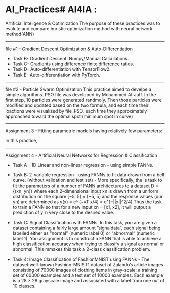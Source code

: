 # AI_Practices# AI4IA :  
Artificial  Inteligence & Optimization
The purpose of these practices was to evalute and compare huristic optimization method with neural network method(ANN)

**********************************************
file #1 -   Gradient Descent Optimization &  Auto-Differentiation
- Task B-  Gradient Descent: Numpy/Manual Calculations.
- Task C-  Gradients using difference finite difference ratios.
- Task D-  Auto-differentiation with TensorFlow2.
- Task E-  Auto-differentiation with PyTorch.



*********************************************
file #2  -  Particle Swarm Optimization 
This practice aimed to develpe a simple algorithms. PSO file was developed by Mohammed Al-Jaff. 
 In the first step, 10 particles were generated randmoly. Then those particles were modified and updated based on the two formula, and each time their loactions 
 were visualized by file_PSO. each time they  approximately approached toward the optimal spot (minimum spot in curve) 

**************************************************************************
Assignment 3 - Fitting parametric models having relatively few parameters:

In this practice, 
 
 


************************************************************************
Assignment 4 - Artificial Neural Networks for Regression & Classification

- Task A - 1D Linear and non-linear regression - using simple FANNs.


- Task B: 2-variable regression - using FANNs to fit data drawn from a bell curve. (without validation and test set)
            - More specifically, the is task to fit the parameters of a number of FANN architectures to a dataset D = {(xn, yn)} where each 2-dimensional input xn
             is drawn from a uniform distribution on the square [−5, 5] × [−5, 5] and the response values (our yn) are determined as
                                   y(x) = e^ (−xT x/4) = e^(−||x||^2/4)
             Thus the task to train a FANN so that for a new input xn = [x1, x2], it will output a prediction of yˆn very close to the desired value.
             



- Task C: Signal Classification with FANNs. 
            In this task, you are given a dataset containing a fairly large amount ”signaldata”, each signal being labelled either as “normal” (numeric label 0) or
            “abnormal” (numeric label 1). You assignment is to construct a FANN that is able to achieve a high classification accuracy when trying to classify a 
            signal as normal or abnormal. This mmakes this task a 2-class classification problem. 
 
 

- Task 4: Image Classification of FashionMNIST using FANNs
            - The dataset:well-known Fashion-MNIST1  dataset of Zalando’s article images consisting of 70000 images of clothing items in gray-scale: a training set
              of 60000 examples and a test set of 10000 examples. Each example is a 28 × 28 grayscale image and associated with a label from one out of 10 classes.


